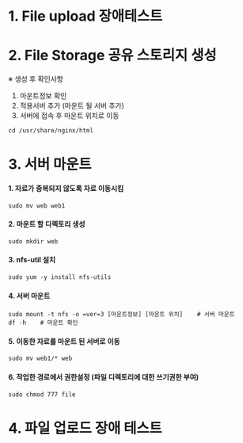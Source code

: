 # 1. File upload 장애테스트
# 2. File Storage 공유 스토리지 생성
※ 생성 후 확인사항
1) 마운트정보 확인 
2) 적용서버 추가 (마운트 될 서버 추가)
3) 서버에 접속 후 마운트 위치로 이동 </br>
````
cd /usr/share/nginx/html
````
# 3. 서버 마운트
#### 1. 자료가 중복되지 않도록 자료 이동시킴
    sudo mv web web1
#### 2. 마운트 할 디렉토리 생성
    sudo mkdir web
#### 3. nfs-util 설치
    sudo yum -y install nfs-utils
#### 4. 서버 마운트
    sudo mount -t nfs -o =ver=3 [마운트정보] [마운트 위치]    # 서버 마운트
    df -h    # 마운트 확인
#### 5. 이동한 자료를 마운트 된 서버로 이동
    sudo mv web1/* web
#### 6. 작업한 경로에서 권한설정 (파일 디렉토리에 대한 쓰기권한 부여)
    sudo chmod 777 file
# 4. 파일 업로드 장애 테스트
